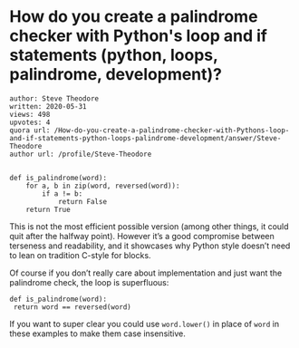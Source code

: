 # How do you create a palindrome checker with Python's loop and if statements (python, loops, palindrome, development)?

	author: Steve Theodore
	written: 2020-05-31
	views: 498
	upvotes: 4
	quora url: /How-do-you-create-a-palindrome-checker-with-Pythons-loop-and-if-statements-python-loops-palindrome-development/answer/Steve-Theodore
	author url: /profile/Steve-Theodore


    def is_palindrome(word):
    	for a, b in zip(word, reversed(word)):
    		if a != b:
    			return False
    	return True	

This is not the most efficient possible version (among other things, it could quit after the halfway point). However it’s a good compromise between terseness and readability, and it showcases why Python style doesn’t need to lean on tradition C-style for blocks.

Of course if you don’t really care about implementation and just want the palindrome check, the loop is superfluous:

    def is_palindrome(word):
     return word == reversed(word)

If you want to super clear you could use `word.lower()` in place of `word` in these examples to make them case insensitive.


